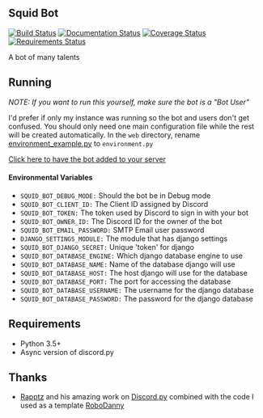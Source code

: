## Squid Bot
[![Build Status](https://travis-ci.org/bsquidwrd/Squid-Bot.svg?branch=master)](https://travis-ci.org/bsquidwrd/Squid-Bot) [![Documentation Status](https://readthedocs.org/projects/squid-bot/badge/?version=latest)](http://squid-bot.readthedocs.io/en/latest/?badge=latest) [![Coverage Status](https://coveralls.io/repos/github/bsquidwrd/Squid-Bot/badge.svg?branch=master)](https://coveralls.io/github/bsquidwrd/Squid-Bot?branch=master) [![Requirements Status](https://requires.io/github/bsquidwrd/Squid-Bot/requirements.svg?branch=master)](https://requires.io/github/bsquidwrd/Squid-Bot/requirements/?branch=master)

A bot of many talents

## Running
_NOTE: If you want to run this yourself, make sure the bot is a "Bot User"_

I'd prefer if only my instance was running so the bot and users don't get confused. You should only need one main configuration file while the rest will be created automatically. In the `web` directory, rename [environment_example.py](web/environment_example.py) to `environment.py`

[Click here to have the bot added to your server](https://discordapp.com/oauth2/authorize?client_id=225463490813493248&scope=bot&permissions=257104)

#### Environmental Variables
- `SQUID_BOT_DEBUG_MODE:` Should the bot be in Debug mode
- `SQUID_BOT_CLIENT_ID:` The Client ID assigned by Discord
- `SQUID_BOT_TOKEN:` The token used by Discord to sign in with your bot
- `SQUID_BOT_OWNER_ID:` The Discord ID for the owner of the bot
- `SQUID_BOT_EMAIL_PASSWORD:` SMTP Email user password
- `DJANGO_SETTINGS_MODULE:` The module that has django settings
- `SQUID_BOT_DJANGO_SECRET:` Unique 'token' for django
- `SQUID_BOT_DATABASE_ENGINE:` Which django database engine to use
- `SQUID_BOT_DATABASE_NAME:` Name of the database django will use
- `SQUID_BOT_DATABASE_HOST:` The host django will use for the database
- `SQUID_BOT_DATABASE_PORT:` The port for accessing the database
- `SQUID_BOT_DATABASE_USERNAME:` The username for the django database
- `SQUID_BOT_DATABASE_PASSWORD:` The password for the django database


## Requirements
- Python 3.5+
- Async version of discord.py

## Thanks
- [Rapptz](https://github.com/Rapptz) and his amazing work on [Discord.py](https://github.com/Rapptz/discord.py) combined with the code I used as a template [RoboDanny](https://github.com/Rapptz/RoboDanny)
